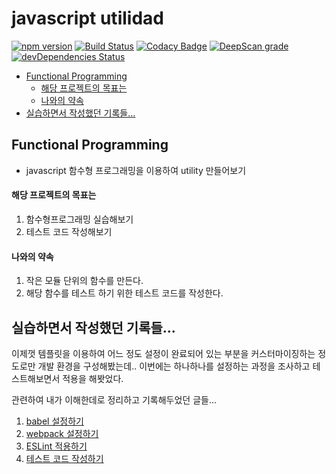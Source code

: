 # javascript utilidad

[![npm version](https://badge.fury.io/js/js-utilidad.svg)](https://badge.fury.io/js/js-utilidad)
[![Build Status](https://travis-ci.com/gloriaJun/js-utils-fp.svg?branch=master)](https://travis-ci.com/gloriaJun/js-utils-fp)
[![Codacy Badge](https://api.codacy.com/project/badge/Grade/a05ccfd565e941108112fd1b57f249da)](https://www.codacy.com/app/pureainu/js-utils-fp?utm_source=github.com&amp;utm_medium=referral&amp;utm_content=gloriaJun/js-utils-fp&amp;utm_campaign=Badge_Grade)
[![DeepScan grade](https://deepscan.io/api/teams/4378/projects/6600/branches/55720/badge/grade.svg)](https://deepscan.io/dashboard#view=project&tid=4378&pid=6600&bid=55720)
[![devDependencies Status](https://david-dm.org/gloriaJun/js-utils-fp/dev-status.svg)](https://david-dm.org/gloriaJun/js-utils-fp?type=dev)

- [Functional Programming](#functional-programming)
  - [해당 프로젝트의 목표는](#해당-프로젝트의-목표는)
  - [나와의 약속](#나와의-약속)
- [실습하면서 작성했던 기록들...](#실습하면서-작성했던-기록들)

## Functional Programming
- javascript 함수형 프로그래밍을 이용하여 utility 만들어보기

#### 해당 프로젝트의 목표는
1. 함수형프로그래밍 실습해보기
2. 테스트 코드 작성해보기

#### 나와의 약속
1. 작은 모듈 단위의 함수를 만든다.
2. 해당 함수를 테스트 하기 위한 테스트 코드를 작성한다.

## 실습하면서 작성했던 기록들...
이제껏 템플릿을 이용하여 어느 정도 설정이 완료되어 있는 부분을 커스터마이징하는 정도로만 개발 환경을 구성해봤는데..
이번에는 하나하나를 설정하는 과정을 조사하고 테스트해보면서 적용을 해봣었다.

관련하여 내가 이해한데로 정리하고 기록해두었던 글들... 

1. [babel 설정하기](https://gloriajun.github.io/language/2018/12/06/javascript-babel.html)
2. [webpack 설정하기]()
3. [ESLint 적용하기](https://gloriajun.github.io/language/2018/12/05/javascript-lint.html)
3. [테스트 코드 작성하기](https://gloriajun.github.io/language/2018/12/04/javascript-test.html)
